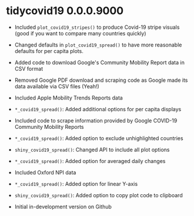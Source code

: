 # tidycovid19 0.0.0.9000

* Included `plot_covid19_stripes()` to produce Covid-19 stripe visuals (good if you want to compare many countries quickly)

* Changed defaults in `plot_covid19_spread()` to have more reasonable defaults for per capita plots.

* Added code to download Google's Community Mobility Report data in CSV format

* Removed Google PDF download and scraping code as Google made its data available via CSV files (Yeah!) 

* Included Apple Mobility Trends Reports data

* `*_covid19_spread()`: Added additional options for per capita displays

* Included code to scrape information provided by Google COVID-19 Community Mobility Reports

* `*_covid19_spread()`: Added option to exclude unhighlighted countries

* `shiny_covid19_spread()`: Changed API to include all plot options

* `*_covid19_spread()`: Added option for averaged daily changes

* Included Oxford NPI data

* `*_covid19_spread()`: Added option for linear Y-axis

* `shiny_covid19_spread()`: Added option to copy plot code to clipboard

* Initial in-development version on Github
